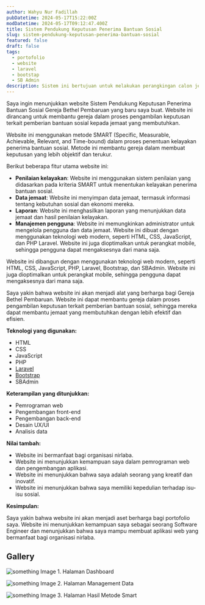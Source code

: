```yaml
---
author: Wahyu Nur Fadillah
pubDatetime: 2024-05-17T15:22:00Z
modDatetime: 2024-05-17T09:12:47.400Z
title: Sistem Pendukung Keputusan Penerima Bantuan Sosial
slug: sistem-pendukung-keputusan-penerima-bantuan-sosial
featured: false
draft: false
tags:
  - portofolio
  - website
  - laravel
  - bootstap
  - SB Admin
description: Sistem ini bertujuan untuk melakukan perangkingan calon jemaat penerima bantuan sosial dengan menggunakan metode SMART.
---
```


Saya ingin menunjukkan website Sistem Pendukung Keputusan Penerima Bantuan Sosial Gereja Bethel Pembaruan yang baru saya buat. Website ini dirancang untuk membantu gereja dalam proses pengambilan keputusan terkait pemberian bantuan sosial kepada jemaat yang membutuhkan.

Website ini menggunakan metode SMART (Specific, Measurable, Achievable, Relevant, and Time-bound) dalam proses penentuan kelayakan penerima bantuan sosial. Metode ini membantu gereja dalam membuat keputusan yang lebih objektif dan terukur.

Berikut beberapa fitur utama website ini:

- **Penilaian kelayakan**: Website ini menggunakan sistem penilaian yang didasarkan pada kriteria SMART untuk menentukan kelayakan penerima bantuan sosial.
- **Data jemaat**: Website ini menyimpan data jemaat, termasuk informasi tentang kebutuhan sosial dan ekonomi mereka.
- **Laporan**: Website ini menghasilkan laporan yang menunjukkan data jemaat dan hasil penilaian kelayakan.
- **Manajemen pengguna**: Website ini memungkinkan administrator untuk mengelola pengguna dan data jemaat.
  Website ini dibuat dengan menggunakan teknologi web modern, seperti HTML, CSS, JavaScript, dan PHP Laravel. Website ini juga dioptimalkan untuk perangkat mobile, sehingga pengguna dapat mengaksesnya dari mana saja.

Website ini dibangun dengan menggunakan teknologi web modern, seperti HTML, CSS, JavaScript, PHP, Laravel, Bootstrap, dan SBAdmin. Website ini juga dioptimalkan untuk perangkat mobile, sehingga pengguna dapat mengaksesnya dari mana saja.

Saya yakin bahwa website ini akan menjadi alat yang berharga bagi Gereja Bethel Pembaruan. Website ini dapat membantu gereja dalam proses pengambilan keputusan terkait pemberian bantuan sosial, sehingga mereka dapat membantu jemaat yang membutuhkan dengan lebih efektif dan efisien.

**Teknologi yang digunakan:**

- HTML
- CSS
- JavaScript
- PHP
- [Laravel](https://laravel.com/)
- [Bootstrap](https://getbootstrap.com/docs/4.6/getting-started/introduction/)
- SBAdmin

**Keterampilan yang ditunjukkan:**

- Pemrograman web
- Pengembangan front-end
- Pengembangan back-end
- Desain UX/UI
- Analisis data

**Nilai tambah:**

- Website ini bermanfaat bagi organisasi nirlaba.
- Website ini menunjukkan kemampuan saya dalam pemrograman web dan pengembangan aplikasi.
- Website ini menunjukkan bahwa saya adalah seorang yang kreatif dan inovatif.
- Website ini menunjukkan bahwa saya memiliki kepedulian terhadap isu-isu sosial.

**Kesimpulan:**

Saya yakin bahwa website ini akan menjadi aset berharga bagi portofolio saya. Website ini menunjukkan kemampuan saya sebagai seorang Software Engineer dan menunjukkan bahwa saya mampu membuat aplikasi web yang bermanfaat bagi organisasi nirlaba.

## Gallery

![something](@assets/images/spk-smart.png)
Image 1. Halaman Dashboard

![something](@assets/images/spk-smart-1.png)
Image 2. Halaman Management Data

![something](@assets/images/spk-smart-2.png)
Image 3. Halaman Hasil Metode Smart

